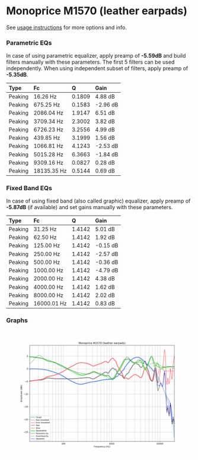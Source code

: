 # Monoprice M1570 (leather earpads)
See [usage instructions](https://github.com/jaakkopasanen/AutoEq#usage) for more options and info.

### Parametric EQs
In case of using parametric equalizer, apply preamp of **-5.59dB** and build filters manually
with these parameters. The first 5 filters can be used independently.
When using independent subset of filters, apply preamp of **-5.35dB**.

| Type    | Fc          |      Q | Gain     |
|:--------|:------------|:-------|:---------|
| Peaking | 16.26 Hz    | 0.1809 | 4.88 dB  |
| Peaking | 675.25 Hz   | 0.1583 | -2.96 dB |
| Peaking | 2086.04 Hz  | 1.9147 | 6.51 dB  |
| Peaking | 3709.34 Hz  | 2.3002 | 3.82 dB  |
| Peaking | 6726.23 Hz  | 3.2556 | 4.99 dB  |
| Peaking | 439.85 Hz   | 3.1999 | 1.56 dB  |
| Peaking | 1066.81 Hz  | 4.1243 | -2.53 dB |
| Peaking | 5015.28 Hz  | 6.3663 | -1.84 dB |
| Peaking | 9309.16 Hz  | 0.0827 | 0.28 dB  |
| Peaking | 18135.35 Hz | 0.5144 | 0.69 dB  |

### Fixed Band EQs
In case of using fixed band (also called graphic) equalizer, apply preamp of **-5.87dB**
(if available) and set gains manually with these parameters.

| Type    | Fc          |      Q | Gain     |
|:--------|:------------|:-------|:---------|
| Peaking | 31.25 Hz    | 1.4142 | 5.01 dB  |
| Peaking | 62.50 Hz    | 1.4142 | 1.92 dB  |
| Peaking | 125.00 Hz   | 1.4142 | -0.15 dB |
| Peaking | 250.00 Hz   | 1.4142 | -2.57 dB |
| Peaking | 500.00 Hz   | 1.4142 | -0.36 dB |
| Peaking | 1000.00 Hz  | 1.4142 | -4.79 dB |
| Peaking | 2000.00 Hz  | 1.4142 | 4.38 dB  |
| Peaking | 4000.00 Hz  | 1.4142 | 1.62 dB  |
| Peaking | 8000.00 Hz  | 1.4142 | 2.02 dB  |
| Peaking | 16000.01 Hz | 1.4142 | 0.83 dB  |

### Graphs
![](./Monoprice%20M1570%20(leather%20earpads).png)